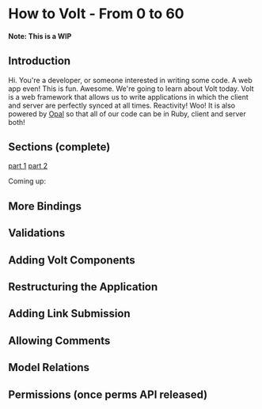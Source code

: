 # How to Volt - From 0 to 60
#### Note: This is a WIP

## Introduction
Hi. You're a developer, or someone interested in writing some code. A web app even! This is fun. Awesome.
We're going to learn about Volt today. Volt is a web framework that allows us to write applications in which
the client and server are perfectly synced at all times. Reactivity! Woo! It is also powered by [Opal](link) so that all of our code can be in Ruby, client and server both!

## Sections (complete)
[part 1](/blob/master/part_1.md)
[part 2](/blob/master/part_2.md)

Coming up:
## More Bindings
## Validations
## Adding Volt Components
## Restructuring the Application
## Adding Link Submission
## Allowing Comments
## Model Relations
## Permissions (once perms API released)
